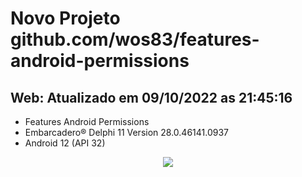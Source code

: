 ﻿# Novo Projeto github.com/wos83/features-android-permissions

## Web: Atualizado em 09/10/2022 as 21:45:16

- Features Android Permissions
- Embarcadero® Delphi 11 Version 28.0.46141.0937
- Android 12 (API 32)

<p align="center">
<img src="http://img.shields.io/static/v1?label=STATUS&message=EM%20DESENVOLVIMENTO&color=GREEN&style=for-the-badge"/>
</p>

